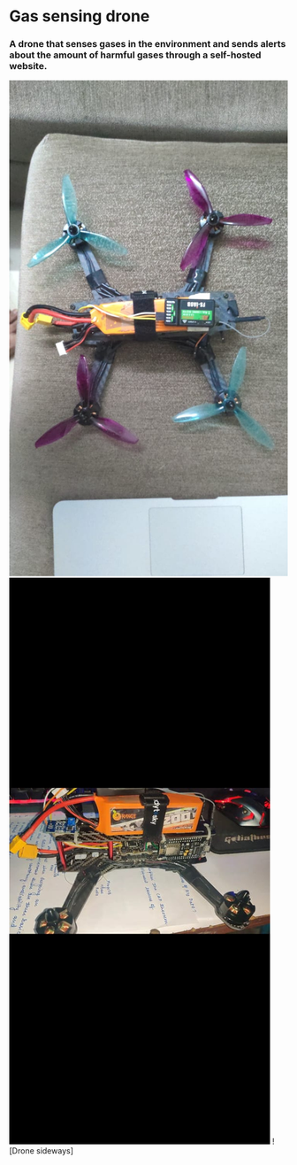 # Gas sensing drone
### A drone that senses gases in the environment and sends alerts about the amount of harmful gases through a self-hosted website.
![Drone](https://github.com/ashbey21/Gas-sensing-drone/blob/main/IOT%201.jpeg)
![Drone sideways](https://github.com/ashbey21/Gas-sensing-drone/blob/main/IOT%202.jpeg)
![Drone sideways]
